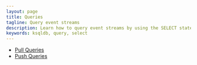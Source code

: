 ```yaml
---
layout: page
title: Queries
tagline: Query event streams
description: Learn how to query event streams by using the SELECT statement. 
keywords: ksqldb, query, select
---
```


- [Pull Queries](pull.md)
- [Push Queries](push.md)
